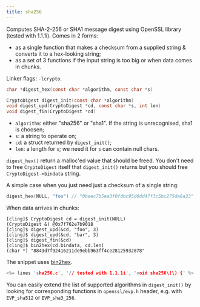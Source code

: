 ```yaml
---
title: sha256
---
```


Computes SHA-2-256 or SHA1 message digest using OpenSSL library
(tested with 1.1.1i). Comes in 2 forms:

* as a single function that makes a checksum from a supplied string &
  converts it to a hex-looking string;
* as a set of 3 functions if the input string is too big or when data
  comes in chunks.

Linker flags: `-lcrypto`.

```c
char *digest_hex(const char *algorithm, const char *s)

CryptoDigest digest_init(const char *algorithm)
void digest_upd(CryptoDigest *cd, const char *s, int len)
void digest_fin(CryptoDigest *cd)
```

* `algorithm`: either "sha256" or "sha1". If the string is
  unrecognised, sha1 is choosen;
* `s`: a string to operate on;
* `cd`: a struct returned by `digest_init()`;
* `len`: a length for `s`; we need it for `s` can contain null chars.

`digest_hex()` return a malloc'ed value that should be freed. You
don't need to free `CryptoDigest` itself that `digest_init()` returns
but you should free `CryptoDigest->bindata` string.

A simple case when you just need just a checksum of a single string:

```c
digest_hex(NULL, "foo") // "0beec7b5ea3f0fdbc95d0dd47f3c5bc275da8a33"
```

When data arrives in chunks:

```
[cling]$ CryptoDigest cd = digest_init(NULL)
(CryptoDigest &) @0x7f762e7b9018
[cling]$ digest_upd(&cd, "foo", 3)
[cling]$ digest_upd(&cd, "bar", 3)
[cling]$ digest_fin(&cd)
[cling]$ bin2hex(cd.bindata, cd.len)
(char *) "8843d7f92416211de9ebb963ff4ce28125932878"
```

The snippet uses [bin2hex](#bin2hex).

```c
<%= lines 'sha256.c', '// tested with 1.1.1i', 'void sha256\(\) {' %>
```

You can easily extend the list of supported algorithms in
`digest_init()` by looking for corresponding functions in
`openssl/evp.h` header, e.g. with `EVP_sha512` or `EVP_sha3_256`.
